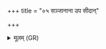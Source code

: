 +++
title = "०५ सञ्जानाना उप सीदान्"

+++
<details><summary>मूलम् (GR)</summary>

+++(PSK 20.11.5)+++संजानाना उप सीदान् अभिज्ञु  
पत्नीवन्तो नमस्यं नमस्यान् ।  
रिरिक्वांसस् तन्वा सुम्नम् आयुः  
सखेत् सख्युर् निमिषि रक्षमाणाः ॥
</details>